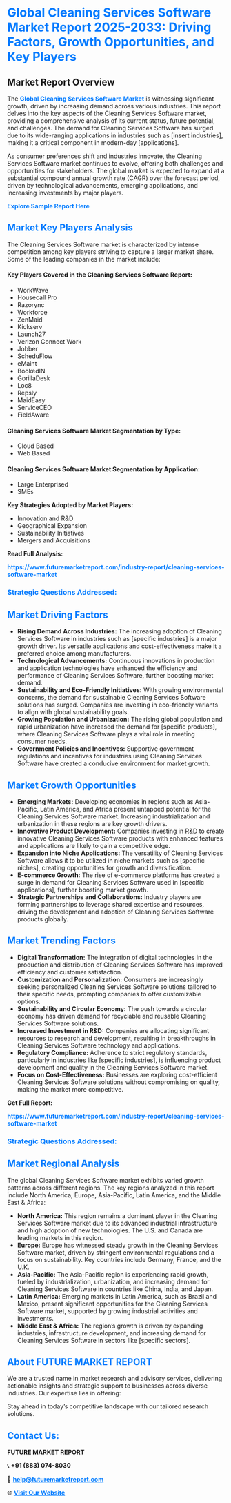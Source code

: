<h1 style="color: #007BFF;">Global Cleaning Services Software Market Report 2025-2033: Driving Factors, Growth Opportunities, and Key Players</h1>

<section id="overview">
<h2>Market Report Overview</h2>
<p>The <a href="https://www.futuremarketreport.com/industry-report/cleaning-services-software-market" style="color: #007BFF; text-decoration: none;"><strong>Global Cleaning Services Software Market</strong></a> is witnessing significant growth, driven by increasing demand across various industries. This report delves into the key aspects of the Cleaning Services Software market, providing a comprehensive analysis of its current status, future potential, and challenges. The demand for Cleaning Services Software has surged due to its wide-ranging applications in industries such as [insert industries], making it a critical component in modern-day [applications].</p>
<p>As consumer preferences shift and industries innovate, the Cleaning Services Software market continues to evolve, offering both challenges and opportunities for stakeholders. The global market is expected to expand at a substantial compound annual growth rate (CAGR) over the forecast period, driven by technological advancements, emerging applications, and increasing investments by major players.</p>
</section>

<section id="overview">
<p><a href="https://www.futuremarketreport.com/request-sample/reportId=41035" style="color: #007BFF; text-decoration: none;"><strong>Explore Sample Report Here</strong></a></p>
</section>

<section id="key-players">
<h2 style="color: #007BFF;">Market Key Players Analysis</h2>
<p>The Cleaning Services Software market is characterized by intense competition among key players striving to capture a larger market share. Some of the leading companies in the market include:</p>
<h4>Key Players Covered in the Cleaning Services Software Report:</h4>
<ul><li>WorkWave</li><li>Housecall Pro</li><li>Razorync</li><li>Workforce</li><li>ZenMaid</li><li>Kickserv</li><li>Launch27</li><li>Verizon Connect Work</li><li>Jobber</li><li>ScheduFlow</li><li>eMaint</li><li>BookedIN</li><li>GorillaDesk</li><li>Loc8</li><li>Repsly</li><li>MaidEasy</li><li>ServiceCEO</li><li>FieldAware</li></ul>
<h4>Cleaning Services Software Market Segmentation by Type:</h4>
<ul><li>Cloud Based</li><li>Web Based</li></ul>

<h4>Cleaning Services Software Market Segmentation by Application:</h4>
<ul><li>Large Enterprised</li><li>SMEs</li></ul>
<p><strong>Key Strategies Adopted by Market Players:</strong></p>
<ul>
<li>Innovation and R&D</li>
<li>Geographical Expansion</li>
<li>Sustainability Initiatives</li>
<li>Mergers and Acquisitions</li>
</ul>
</section>

<section>
<p><strong>Read Full Analysis: </strong></p><a href="https://www.futuremarketreport.com/industry-report/cleaning-services-software-market" style="color: #007BFF; text-decoration: none;"><strong>https://www.futuremarketreport.com/industry-report/cleaning-services-software-market</strong></a>
<h3 style="color: #007BFF;">Strategic Questions Addressed:</h3>
</section>

<section id="driving-factors">
<h2 style="color: #007BFF;">Market Driving Factors</h2>
<ul>
<li><strong>Rising Demand Across Industries:</strong> The increasing adoption of Cleaning Services Software in industries such as [specific industries] is a major growth driver. Its versatile applications and cost-effectiveness make it a preferred choice among manufacturers.</li>
<li><strong>Technological Advancements:</strong> Continuous innovations in production and application technologies have enhanced the efficiency and performance of Cleaning Services Software, further boosting market demand.</li>
<li><strong>Sustainability and Eco-Friendly Initiatives:</strong> With growing environmental concerns, the demand for sustainable Cleaning Services Software solutions has surged. Companies are investing in eco-friendly variants to align with global sustainability goals.</li>
<li><strong>Growing Population and Urbanization:</strong> The rising global population and rapid urbanization have increased the demand for [specific products], where Cleaning Services Software plays a vital role in meeting consumer needs.</li>
<li><strong>Government Policies and Incentives:</strong> Supportive government regulations and incentives for industries using Cleaning Services Software have created a conducive environment for market growth.</li>
</ul>
</section>

<section id="growth-opportunities">
<h2 style="color: #007BFF;">Market Growth Opportunities</h2>
<ul>
<li><strong>Emerging Markets:</strong> Developing economies in regions such as Asia-Pacific, Latin America, and Africa present untapped potential for the Cleaning Services Software market. Increasing industrialization and urbanization in these regions are key growth drivers.</li>
<li><strong>Innovative Product Development:</strong> Companies investing in R&D to create innovative Cleaning Services Software products with enhanced features and applications are likely to gain a competitive edge.</li>
<li><strong>Expansion into Niche Applications:</strong> The versatility of Cleaning Services Software allows it to be utilized in niche markets such as [specific niches], creating opportunities for growth and diversification.</li>
<li><strong>E-commerce Growth:</strong> The rise of e-commerce platforms has created a surge in demand for Cleaning Services Software used in [specific applications], further boosting market growth.</li>
<li><strong>Strategic Partnerships and Collaborations:</strong> Industry players are forming partnerships to leverage shared expertise and resources, driving the development and adoption of Cleaning Services Software products globally.</li>
</ul>
</section>

<section id="trending-factors">
<h2 style="color: #007BFF;">Market Trending Factors</h2>
<ul>
<li><strong>Digital Transformation:</strong> The integration of digital technologies in the production and distribution of Cleaning Services Software has improved efficiency and customer satisfaction.</li>
<li><strong>Customization and Personalization:</strong> Consumers are increasingly seeking personalized Cleaning Services Software solutions tailored to their specific needs, prompting companies to offer customizable options.</li>
<li><strong>Sustainability and Circular Economy:</strong> The push towards a circular economy has driven demand for recyclable and reusable Cleaning Services Software solutions.</li>
<li><strong>Increased Investment in R&D:</strong> Companies are allocating significant resources to research and development, resulting in breakthroughs in Cleaning Services Software technology and applications.</li>
<li><strong>Regulatory Compliance:</strong> Adherence to strict regulatory standards, particularly in industries like [specific industries], is influencing product development and quality in the Cleaning Services Software market.</li>
<li><strong>Focus on Cost-Effectiveness:</strong> Businesses are exploring cost-efficient Cleaning Services Software solutions without compromising on quality, making the market more competitive.</li>
</ul>
</section>

<section>
<p><strong>Get Full Report: </strong></p><a href="https://www.futuremarketreport.com/industry-report/cleaning-services-software-market" style="color: #007BFF; text-decoration: none;"><strong>https://www.futuremarketreport.com/industry-report/cleaning-services-software-market</strong></a>
<h3 style="color: #007BFF;">Strategic Questions Addressed:</h3>
</section>


<section id="regional-analysis">
<h2 style="color: #007BFF;">Market Regional Analysis</h2>
<p>The global Cleaning Services Software market exhibits varied growth patterns across different regions. The key regions analyzed in this report include North America, Europe, Asia-Pacific, Latin America, and the Middle East & Africa:</p>
<ul>
<li><strong>North America:</strong> This region remains a dominant player in the Cleaning Services Software market due to its advanced industrial infrastructure and high adoption of new technologies. The U.S. and Canada are leading markets in this region.</li>
<li><strong>Europe:</strong> Europe has witnessed steady growth in the Cleaning Services Software market, driven by stringent environmental regulations and a focus on sustainability. Key countries include Germany, France, and the U.K.</li>
<li><strong>Asia-Pacific:</strong> The Asia-Pacific region is experiencing rapid growth, fueled by industrialization, urbanization, and increasing demand for Cleaning Services Software in countries like China, India, and Japan.</li>
<li><strong>Latin America:</strong> Emerging markets in Latin America, such as Brazil and Mexico, present significant opportunities for the Cleaning Services Software market, supported by growing industrial activities and investments.</li>
<li><strong>Middle East & Africa:</strong> The region’s growth is driven by expanding industries, infrastructure development, and increasing demand for Cleaning Services Software in sectors like [specific sectors].</li>
</ul>
</section>

<footer>
<h2 style="color: #007BFF;">About FUTURE MARKET REPORT</h2>
<p>We are a trusted name in market research and advisory services, delivering actionable insights and strategic support to businesses across diverse industries. Our expertise lies in offering:</p>

<p>Stay ahead in today’s competitive landscape with our tailored research solutions.</p>

<h2 style="color: #007BFF;">Contact Us:</h2>
<p><strong>FUTURE MARKET REPORT</strong></p>
<p>📞 <strong>+91 (883) 074-8030</strong></p>
<p>📧 <strong><a href="mailto:help@futuremarketreport.com" style="color: #007BFF;">help@futuremarketreport.com</a></strong></p>
<p>🌐 <strong><a href="https://www.futuremarketreport.com/" style="color: #007BFF;">Visit Our Website</a></strong></p>
</footer>